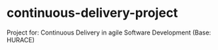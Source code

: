 # continuous-delivery-project
Project for: Continuous Delivery in agile Software Development (Base: HURACE)
